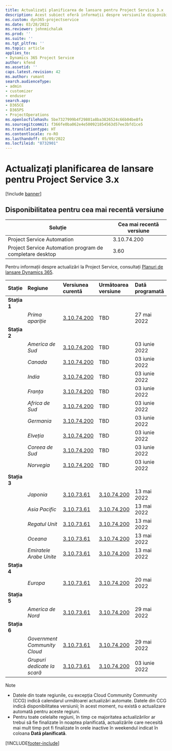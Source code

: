 ```yaml
---
title: Actualizați planificarea de lansare pentru Project Service 3.x
description: Acest subiect oferă informații despre versiunile disponibile și viitoare ale Dynamics 365 Project Service Automation.
ms.custom: dyn365-projectservice
ms.date: 03/28/2022
ms.reviewer: johnmichalak
ms.prod: ''
ms.suite: ''
ms.tgt_pltfrm: ''
ms.topic: article
applies_to:
- Dynamics 365 Project Service
author: kfend
ms.assetid: ''
caps.latest.revision: 42
ms.author: rumant
search.audienceType:
- admin
- customizer
- enduser
search.app:
- D365CE
- D365PS
- ProjectOperations
ms.openlocfilehash: 5be7327999b4f29801a8ba3826524c66b04be8fa
ms.sourcegitcommit: f366fe0ba062e4e500921854563d57ee3bfd1ce5
ms.translationtype: HT
ms.contentlocale: ro-RO
ms.lasthandoff: 05/09/2022
ms.locfileid: "8732901"
---
```

# <a name="update-release-schedule-for-project-service-3x"></a>Actualizați planificarea de lansare pentru Project Service 3.x

[!include [banner](../includes/psa-now-project-operations.md)]

## <a name="latest-version-availability"></a>Disponibilitatea pentru cea mai recentă versiune

| Soluție  | Cea mai recentă versiune |
|-------|----|
| Project Service Automation    | 3.10.74.200 |
| Project Service Automation program de completare desktop                | 3.60          |

Pentru informații despre actualizări la Project Service, consultați [Planuri de lansare Dynamics 365](/dynamics365/release-plans/). 

| Stație  | Regiune | Versiunea curentă | Următoarea versiune |  Dată programată
| :---   | :---   | :---   | :---   |:---   |         
|<strong>Stația 1</strong> | |  |  | |
| | <i>Prima apariție</i> | [3.10.74.200](whats-new-ur43.md) | TBD | 27 mai 2022
|<strong>Stația 2</strong> | |  |  | |
| | <i>America de Sud</i> | [3.10.74.200](whats-new-ur43.md) | TBD | 03 iunie 2022
| | <i>Canada</i> | [3.10.74.200](whats-new-ur43.md) | TBD | 03 iunie 2022
| | <i>India</i> | [3.10.74.200](whats-new-ur43.md) | TBD | 03 iunie 2022
| | <i>Franța</i> | [3.10.74.200](whats-new-ur43.md) | TBD | 03 iunie 2022
| | <i>Africa de Sud</i> | [3.10.74.200](whats-new-ur43.md) | TBD | 03 iunie 2022
| | <i>Germania</i> | [3.10.74.200](whats-new-ur43.md) | TBD | 03 iunie 2022
| | <i>Elveția</i> | [3.10.74.200](whats-new-ur43.md) | TBD | 03 iunie 2022
| | <i>Coreea de Sud</i> | [3.10.74.200](whats-new-ur43.md) | TBD | 03 iunie 2022
| | <i>Norvegia</i> | [3.10.74.200](whats-new-ur43.md) | TBD | 03 iunie 2022
|<strong>Stația 3</strong> | |  |  | |
| | <i>Japonia</i> | [3.10.73.61](whats-new-ur-42.md) | [3.10.74.200](whats-new-ur43.md) | 13 mai 2022
| | <i>Asia Pacific</i> | [3.10.73.61](whats-new-ur-42.md) | [3.10.74.200](whats-new-ur43.md) | 13 mai 2022
| | <i>Regatul Unit</i> | [3.10.73.61](whats-new-ur-42.md) | [3.10.74.200](whats-new-ur43.md) | 13 mai 2022
| | <i>Oceana</i> | [3.10.73.61](whats-new-ur-42.md) | [3.10.74.200](whats-new-ur43.md) | 13 mai 2022
| | <i>Emiratele Arabe Unite</i> | [3.10.73.61](whats-new-ur-42.md) | [3.10.74.200](whats-new-ur43.md) | 13 mai 2022
|<strong>Stația 4</strong> | |  |  | |
| | <i>Europa</i> | [3.10.73.61](whats-new-ur-42.md) | [3.10.74.200](whats-new-ur43.md) | 20 mai 2022
|<strong>Stația 5</strong> | |  |  | |
| | <i>America de Nord</i> | [3.10.73.61](whats-new-ur-42.md) | [3.10.74.200](whats-new-ur43.md) | 29 mai 2022
|<strong>Stația 6</strong> | |  |  | |
| | <i>Government Community Cloud</i> | [3.10.73.61](whats-new-ur-42.md) | [3.10.74.200](whats-new-ur43.md) | 29 mai 2022
| | <i>Grupuri dedicate la scară</i> | [3.10.73.61](whats-new-ur-42.md) | [3.10.74.200](whats-new-ur43.md) | 03 iunie 2022




>[!Note]
> - Datele din toate regiunile, cu excepția Cloud Community Community (CCG) indică calendarul următoarei actualizări automate. Datele din CCG indică disponibilitatea versiunii; în acest moment, nu există o actualizare automată pentru aceste regiuni.
> - Pentru toate celelalte regiuni, în timp ce majoritatea actualizărilor ar trebui să fie finalizate în noaptea planificată, actualizările care necesită mai mult timp pot fi finalizate în orele inactive în weekendul indicat în coloana **Dată planificată**.


[!INCLUDE[footer-include](../includes/footer-banner.md)]
